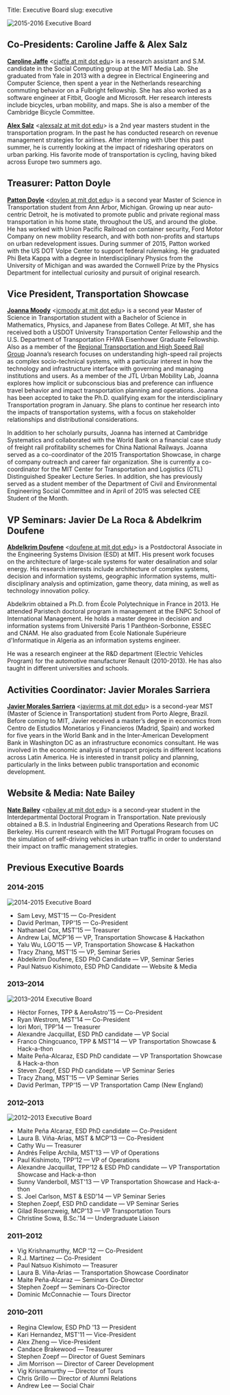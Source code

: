 Title: Executive Board
slug: executive

![2015-2016 Executive Board](/image/board/2015-2016.jpg)

## Co-Presidents: Caroline Jaffe & Alex Salz

**[Caroline Jaffe]()** <[cjaffe at mit dot edu](mailto:cjaffe@MIT.EDU)> is a research assistant and S.M. candidate in the Social Computing group at the MIT Media Lab. She graduated from Yale in 2013 with a degree in Electrical Engineering and Computer Science, then spent a year in the Netherlands researching commuting behavior on a Fulbright fellowship. She has also worked as a software engineer at Fitbit, Google and Microsoft. Her research interests include bicycles, urban mobility, and maps. She is also a member of the Cambridge Bicycle Committee. 

**[Alex Salz]()** <[alexsalz at mit dot edu](mailto:alexsalz@MIT.EDU)> is a 2nd year masters student in the transportation program. In the past he has conducted research on revenue management strategies for airlines. After interning with Uber this past summer, he is currently looking at the impact of ridesharing operators on urban parking. His favorite mode of transportation is cycling, having biked across Europe two summers ago.

## Treasurer: Patton Doyle

**[Patton Doyle]()** <[doylep at mit dot edu](mailto:doylep@MIT.EDU)> is a second year Master of Science in Transportation student from Ann Arbor, Michigan. Growing up near auto-centric Detroit, he is motivated to promote public and private regional mass transportation in his home state, throughout the US, and around the globe. He has worked with Union Pacific Railroad on container security, Ford Motor Company on new mobility research, and with both non-profits and startups on urban redevelopment issues. During summer of 2015, Patton worked with the US DOT Volpe Center to support federal rulemaking. He graduated Phi Beta Kappa with a degree in Interdisciplinary Physics from the University of Michigan and was awarded the Cornwell Prize by the Physics Department for intellectual curiosity and pursuit of original research.

## Vice President, Transportation Showcase

**[Joanna Moody]()** <[jcmoody at mit dot edu](mailto:jcmoody@MIT.EDU)> is a second year Master of Science in Transportation student with a Bachelor of Science in Mathematics, Physics, and Japanese from Bates College. At MIT, she has received both a USDOT University Transportation Center Fellowship and the U.S. Department of Transportation FHWA Eisenhower Graduate Fellowship. Also as a member of the [Regional Transportation and High Speed Rail Group](http://web.mit.edu/hsr-group/index.html) Joanna’s research focuses on understanding high-speed rail projects as complex socio-technical systems, with a particular interest in how the technology and infrastructure interface with governing and managing institutions and users. As a member of the JTL Urban Mobility Lab, Joanna explores how implicit or subconscious bias and preference can influence travel behavior and impact transportation planning and operations. Joanna has been accepted to take the Ph.D. qualifying exam for the interdisciplinary Transportation program in January. She plans to continue her research into the impacts of transportation systems, with a focus on stakeholder relationships and distributional considerations.

In addition to her scholarly pursuits, Joanna has interned at Cambridge Systematics and collaborated with the World Bank on a financial case study of freight rail profitability schemes for China National Railways. Joanna served as a co-coordinator of the 2015 Transportation Showcase, in charge of company outreach and career fair organization. She is currently a co-coordinator for the MIT Center for Transportation and Logistics (CTL) Distinguished Speaker Lecture Series. In addition, she has previously served as a student member of the Department of Civil and Environmental Engineering Social Committee and in April of 2015 was selected CEE Student of the Month.

## VP Seminars: Javier De La Roca & Abdelkrim Doufene

**[Abdelkrim Doufene](http://www.linkedin.com/in/abdelkrimdoufene/en)** <[doufene at mit dot edu](mailto:doufene@MIT.EDU)> is a Postdoctoral Associate in the Engineering Systems Division (ESD) at MIT. His present work focuses on the architecture of large-scale systems for water desalination and solar energy. His research interests include architecture of complex systems, decision and information systems, geographic information systems, multi-disciplinary analysis and optimization, game theory, data mining, as well as technology innovation policy.

Abdelkrim obtained a Ph.D. from École Polytechnique in France in 2013. He attended Paristech doctoral program in management at the ENPC School of International Management. He holds a master degree in decision and information systems from Université Paris 1 Panthéon-Sorbonne, ESSEC and CNAM. He also graduated from Ecole Nationale Supérieure d'Informatique in Algeria as an information systems engineer.

He was a research engineer at the R&D department (Electric Vehicles Program) for the automotive manufacturer Renault (2010-2013). He has also taught in different universities and schools.

## Activities Coordinator: Javier Morales Sarriera

**[Javier Morales Sarriera]()** <[javierms at mit dot edu](mailto:javierms@MIT.EDU)> is a second-year MST (Master of Science in Transportation) student from Porto Alegre, Brazil. Before coming to MIT, Javier received a master’s degree in economics from Centro de Estudios Monetarios y Financieros (Madrid, Spain) and worked for five years in the World Bank and in the Inter-American Development Bank in Washington DC as an infrastructure economics consultant. He was involved in the economic analysis of transport projects in different locations across Latin America. He is interested in transit policy and planning, particularly in the links between public transportation and economic development.

## Website & Media: Nate Bailey

**[Nate Bailey](https://www.linkedin.com/in/natekbailey)** <[nbailey at mit dot edu](mailto:nbailey@MIT.EDU)> is a second-year student in the Interdepartmental Doctoral Program in Transportation. Nate previously obtained a B.S. in Industrial Engineering and Operations Research from UC Berkeley. His current research with the MIT Portugal Program focuses on the simulation of self-driving vehicles in urban traffic in order to understand their impact on traffic management strategies.


## Previous Executive Boards

### 2014-2015
![2014-2015 Executive Board](/image/board/2014-2015.jpg)

- Sam Levy, MST'15 — Co-President
- David Perlman, TPP'15 — Co-President
- Nathanael Cox, MST'15 — Treasurer
- Andrew Lai, MCP'16 — VP, Transportation Showcase & Hackathon
- Yalu Wu, LGO'15 — VP, Transportation Showcase & Hackathon
- Tracy Zhang, MST'15 — VP, Seminar Series
- Abdelkrim Doufene, ESD PhD Candidate — VP, Seminar Series
- Paul Natsuo Kishimoto, ESD PhD Candidate — Website & Media

### 2013–2014
![2013–2014 Executive Board](/image/board/2013-2014.jpg)

- Hèctor Fornes, TPP & AeroAstro'15 — Co-President
- Ryan Westrom, MST'14 — Co-President
- Iori Mori, TPP'14 — Treasurer
- Alexandre Jacquillat, ESD PhD candidate — VP Social
- Franco Chingcuanco, TPP & MST'14 — VP Transportation Showcase & Hack-a-thon
- Maite Peña-Alcaraz, ESD PhD candidate — VP Transportation Showcase & Hack-a-thon
- Steven Zoepf, ESD PhD candidate — VP Seminar Series
- Tracy Zhang, MST'15 — VP Seminar Series
- David Perlman, TPP'15 — VP Transportation Camp (New England)

### 2012–2013
![2012–2013 Executive Board](/image/board/2012-2013.png)

- Maite Peña Alcaraz, ESD PhD candidate — Co-President
- Laura B. Viña-Arias, MST & MCP'13 — Co-President
- Cathy Wu — Treasurer
- Andrés Felipe Archila, MST'13 — VP of Operations
- Paul Kishimoto, TPP'12 — VP of Operations
- Alexandre Jacquillat, TPP'12 & ESD PhD candidate — VP Transportation Showcase and Hack-a-thon
- Sunny Vanderboll, MST'13 — VP Transportation Showcase and Hack-a-thon
- S. Joel Carlson, MST & ESD'14 — VP Seminar Series
- Stephen Zoepf, ESD PhD candidate — VP Seminar Series
- Gilad Rosenzweig, MCP'13 — VP Transportation Tours
- Christine Sowa, B.Sc.'14 — Undergraduate Liaison

### 2011–2012
- Vig Krishnamurthy, MCP '12 — Co-President
- R.J. Martinez — Co-President
- Paul Natsuo Kishimoto — Treasurer
- Laura B. Viña-Arias — Transportation Showcase Coordinator
- Maite Peña-Alcaraz — Seminars Co-Director
- Stephen Zoepf — Seminars Co-Director
- Dominic McConnachie — Tours Director

### 2010–2011
- Regina Clewlow, ESD PhD '13 — President
- Kari Hernandez, MST'11 — Vice-President
- Alex Zheng — Vice-President
- Candace Brakewood — Treasurer
- Stephen Zoepf — Director of Guest Seminars
- Jim Morrison — Director of Career Development
- Vig Krisnamurthy — Director of Tours
- Chris Grillo — Director of Alumni Relations
- Andrew Lee — Social Chair
